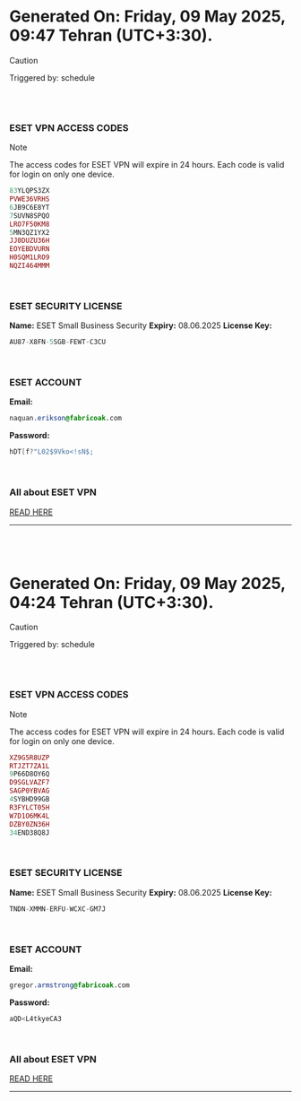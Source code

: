 # Generated On: Friday, 09 May 2025, 09:47 Tehran (UTC+3:30).

> [!CAUTION]
> Triggered by: schedule

<br><br>

### ESET VPN ACCESS CODES

> [!NOTE]
> The access codes for ESET VPN will expire in 24 hours.
> Each code is valid for login on only one device.

```ruby
83YLQPS3ZX
PVWE36VRHS
6JB9C6E8YT
7SUVN8SPQO
LRO7F50KM8
5MN3QZ1YX2
JJ0DUZU36H
EOYEBDVURN
H0SQM1LRO9
NQZI464MMM
```

<br>

### ESET SECURITY LICENSE

**Name:** ESET Small Business Security
**Expiry:** 08.06.2025
**License Key:**

```POV-Ray SDL
AU87-X8FN-5SGB-FEWT-C3CU
```

<br>

### ESET ACCOUNT

**Email:**

```CSS
naquan.erikson@fabricoak.com
```

**Password:**

```POV-Ray SDL
hDT[f?"L02$9Vko<!sN$;
```

<br>

### All about ESET VPN

[READ HERE](https://t.me/F_NiREvil/2113)

---

<br><br>

# Generated On: Friday, 09 May 2025, 04:24 Tehran (UTC+3:30).

> [!CAUTION]
> Triggered by: schedule

<br><br>

### ESET VPN ACCESS CODES

> [!NOTE]
> The access codes for ESET VPN will expire in 24 hours.
> Each code is valid for login on only one device.

```ruby
XZ9G5R8UZP
RTJZT7ZA1L
9P66D8OY6Q
D9SGLVAZF7
SAGP0YBVAG
4SYBHD99GB
R3FYLCT05H
W7D1O6MK4L
DZBY0ZN36H
34END38Q8J
```

<br>

### ESET SECURITY LICENSE

**Name:** ESET Small Business Security
**Expiry:** 08.06.2025
**License Key:**

```POV-Ray SDL
TNDN-XMMN-ERFU-WCXC-GM7J
```

<br>

### ESET ACCOUNT

**Email:**

```CSS
gregor.armstrong@fabricoak.com
```

**Password:**

```POV-Ray SDL
aQD<L4tkyeCA3
```

<br>

### All about ESET VPN

[READ HERE](https://t.me/F_NiREvil/2113)

---

<br><br>

